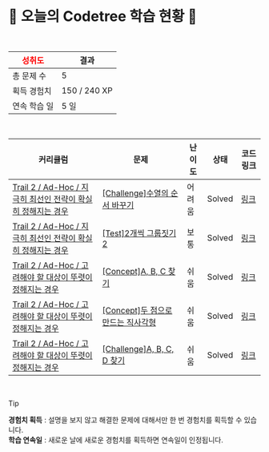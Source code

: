 # 🌲 오늘의 Codetree 학습 현황 🌲

<br />

| <span style="color:red;display:block;text-align:center;"> **성취도**</span> | 결과 |
|---|---|
| 총 문제 수 | 5 |
| 획득 경험치 | 150 / 240 XP |
| 연속 학습 일 | 5 일 |

<br />

|커리큘럼|문제|난이도|상태|코드 링크|
|---|---|---|---|---|
|[Trail 2 / Ad-Hoc / 지극히 최선인 전략이 확실히 정해지는 경우](https://www.codetree.ai/trail-info/novice-mid/)|[[Challenge]수열의 순서 바꾸기](https://www.codetree.ai/trails/complete/curated-cards/challenge-reorder-sequence/)|어려움|Solved|[링크](https://github.com/hello22433/Algorithm/blob/main/250628/%EC%88%98%EC%97%B4%EC%9D%98%20%EC%88%9C%EC%84%9C%20%EB%B0%94%EA%BE%B8%EA%B8%B0/reorder-sequence.java)|
|[Trail 2 / Ad-Hoc / 지극히 최선인 전략이 확실히 정해지는 경우](https://www.codetree.ai/trail-info/novice-mid/)|[[Test]2개씩 그룹짓기 2](https://www.codetree.ai/trails/complete/curated-cards/test-group-of-pairs-2/)|보통|Solved|[링크](https://github.com/hello22433/Algorithm/blob/main/250628/2%EA%B0%9C%EC%94%A9%20%EA%B7%B8%EB%A3%B9%EC%A7%93%EA%B8%B0%202/group-of-pairs-2.java)|
|[Trail 2 / Ad-Hoc / 고려해야 할 대상이 뚜렷이 정해지는 경우](https://www.codetree.ai/trail-info/novice-mid/)|[[Concept]A, B, C 찾기](https://www.codetree.ai/trails/complete/curated-cards/intro-finding-a-b-c/)|쉬움|Solved|[링크](https://github.com/hello22433/Algorithm/blob/main/250628/A%2C%20B%2C%20C%20%EC%B0%BE%EA%B8%B0/finding-a-b-c.java)|
|[Trail 2 / Ad-Hoc / 고려해야 할 대상이 뚜렷이 정해지는 경우](https://www.codetree.ai/trail-info/novice-mid/)|[[Concept]두 점으로 만드는 직사각형](https://www.codetree.ai/trails/complete/curated-cards/intro-rectangle-made-of-two-points/)|쉬움|Solved|[링크](https://github.com/hello22433/Algorithm/blob/main/250628/%EB%91%90%20%EC%A0%90%EC%9C%BC%EB%A1%9C%20%EB%A7%8C%EB%93%9C%EB%8A%94%20%EC%A7%81%EC%82%AC%EA%B0%81%ED%98%95/rectangle-made-of-two-points.java)|
|[Trail 2 / Ad-Hoc / 고려해야 할 대상이 뚜렷이 정해지는 경우](https://www.codetree.ai/trail-info/novice-mid/)|[[Challenge]A, B, C, D 찾기](https://www.codetree.ai/trails/complete/curated-cards/challenge-find-a-b-c-d/)|쉬움|Solved|[링크](https://github.com/hello22433/Algorithm/blob/main/250628/A%2C%20B%2C%20C%2C%20D%20%EC%B0%BE%EA%B8%B0/find-a-b-c-d.java)|


<br />

> [!TIP]
> **경험치 획득** : 설명을 보지 않고 해결한 문제에 대해서만 한 번 경험치를 획득할 수 있습니다.  
> **학습 연속일** : 새로운 날에 새로운 경험치를 획득하면 연속일이 인정됩니다.

